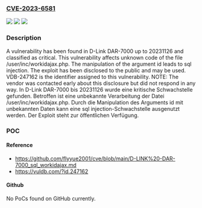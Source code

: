 ### [CVE-2023-6581](https://cve.mitre.org/cgi-bin/cvename.cgi?name=CVE-2023-6581)
![](https://img.shields.io/static/v1?label=Product&message=DAR-7000&color=blue)
![](https://img.shields.io/static/v1?label=Version&message=20231126%20&color=brightgreen)
![](https://img.shields.io/static/v1?label=Vulnerability&message=CWE-89%20SQL%20Injection&color=brightgreen)

### Description

A vulnerability has been found in D-Link DAR-7000 up to 20231126 and classified as critical. This vulnerability affects unknown code of the file /user/inc/workidajax.php. The manipulation of the argument id leads to sql injection. The exploit has been disclosed to the public and may be used. VDB-247162 is the identifier assigned to this vulnerability. NOTE: The vendor was contacted early about this disclosure but did not respond in any way.
In D-Link DAR-7000 bis 20231126 wurde eine kritische Schwachstelle gefunden. Betroffen ist eine unbekannte Verarbeitung der Datei /user/inc/workidajax.php. Durch die Manipulation des Arguments id mit unbekannten Daten kann eine sql injection-Schwachstelle ausgenutzt werden. Der Exploit steht zur öffentlichen Verfügung.

### POC

#### Reference
- https://github.com/flyyue2001/cve/blob/main/D-LINK%20-DAR-7000_sql_workidajax.md
- https://vuldb.com/?id.247162

#### Github
No PoCs found on GitHub currently.

